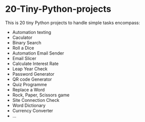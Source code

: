 # 20-Tiny-Python-projects

This is 20 tiny Python projects to handle simple tasks encompass:
- Automation texting
- Caculator
- Binary Search 
- Roll a Dice
- Automation Email Sender
- Email Slicer
- Calculate Interest Rate
- Leap Year Check
- Password Generator
- QR code Generator
- Quiz Programme
- Replace a Word
- Rock, Paper, Scissors game
- Site Connection Check
- Word Dictionary
- Currency Converter
- ...

